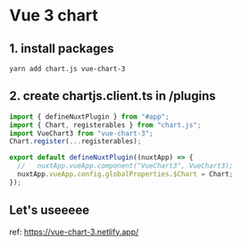 # Vue 3 chart

## 1. install packages

`yarn add chart.js vue-chart-3`

## 2. create chartjs.client.ts in /plugins

```ts
import { defineNuxtPlugin } from "#app";
import { Chart, registerables } from "chart.js";
import VueChart3 from "vue-chart-3";
Chart.register(...registerables);

export default defineNuxtPlugin((nuxtApp) => {
  //   nuxtApp.vueApp.component("VueChart3", VueChart3);
  nuxtApp.vueApp.config.globalProperties.$Chart = Chart;
});
```

## Let's useeeee

ref: <https://vue-chart-3.netlify.app/>
